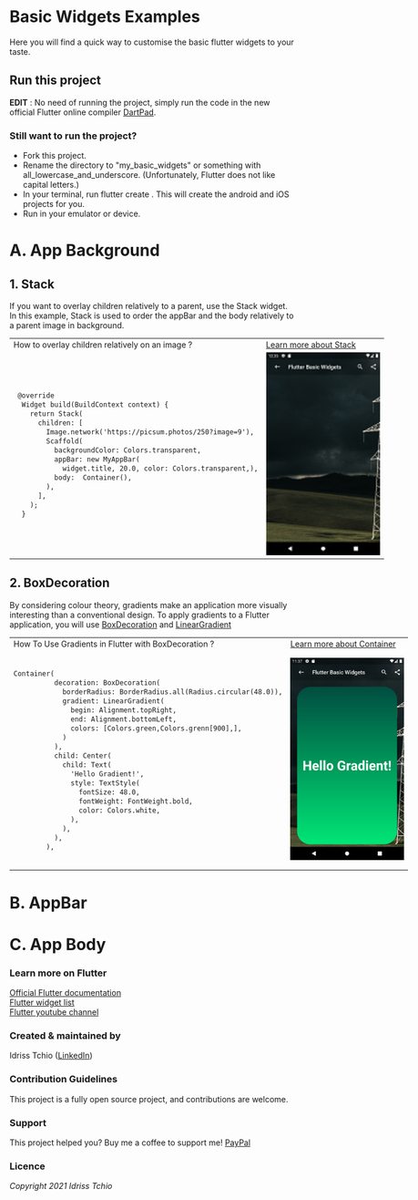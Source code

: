 # Basic Widgets Examples

Here you will find a quick way to customise the basic flutter widgets to your taste. 

## Run this project

**EDIT** : No need of running the project, simply run the code in the new official Flutter online compiler [DartPad](https://dartpad.dartlang.org/flutter).

### Still want to run the project?
- Fork this project.
- Rename the directory to "my_basic_widgets" or something with all_lowercase_and_underscore. (Unfortunately, Flutter does not like capital letters.)
- In your terminal, run flutter create . This will create the android and iOS projects for you.
- Run in your emulator or device.

# A. App Background

## 1. Stack 
If you want to overlay children relatively to a parent, use the Stack widget. In this example, Stack is used to order the appBar and the body relatively to a parent image in background.
<table style="width:800px">
    <tr>
        <td>How to overlay children relatively on an image ?</td>
        <td><a href="https://www.youtube.com/watch?v=liEGSeD3Zt8">Learn more about Stack</a></td>
    </tr>
      <tr>
        <td><pre><code>
 @override
  Widget build(BuildContext context) {
    return Stack(
      children: [
        Image.network('https://picsum.photos/250?image=9'),
        Scaffold(
          backgroundColor: Colors.transparent,
          appBar: new MyAppBar(
            widget.title, 20.0, color: Colors.transparent,),
          body:  Container(),         
        ),
      ],
    );
  }
  </code></pre> 
  </td>
        <td><img src="assets/images/Stack.png" width="200"></td>
    </tr>
</table>


## 2. BoxDecoration
By considering colour theory, gradients make an application more visually interesting than a conventional design. To apply gradients to a Flutter application, you will use [BoxDecoration](https://api.flutter.dev/flutter/painting/BoxDecoration-class.html) and [LinearGradient](https://api.flutter.dev/flutter/painting/LinearGradient-class.html)
<table style="width:800px">
    <tr>
        <td>How To Use Gradients in Flutter with BoxDecoration ?</td>
        <td><a href="https://www.youtube.com/watch?v=c1xLMaTUWCY">Learn more about Container</a></td>
    </tr>
      <tr>
        <td><pre><code>
Container(
          decoration: BoxDecoration(
            borderRadius: BorderRadius.all(Radius.circular(48.0)),
            gradient: LinearGradient(
              begin: Alignment.topRight,
              end: Alignment.bottomLeft,
              colors: [Colors.green,Colors.grenn[900],],
            )
          ),
          child: Center(
            child: Text(
              'Hello Gradient!',
              style: TextStyle(
                fontSize: 48.0,
                fontWeight: FontWeight.bold,
                color: Colors.white,
              ),
            ),
          ),
        ),
  </code></pre> 
  </td>
        <td><img src="assets/images/my_gradient_container.png" width="200"></td>
    </tr>
</table>

# B. AppBar

# C. App Body

### Learn more on Flutter    
[Official Flutter documentation](https://flutter.dev/docs) <br>
[Flutter widget list](https://flutter.dev/docs/development/ui/widgets) <br>
[Flutter youtube channel](https://www.youtube.com/channel/UCwXdFgeE9KYzlDdR7TG9cMw)

### Created & maintained by   
Idriss Tchio ([LinkedIn](https://www.linkedin.com/in/idriss-tchio/))

### Contribution Guidelines    
This project is a fully open source project, and contributions are welcome.

### Support
This project helped you? Buy me a coffee to support me! [PayPal](https://paypal.me/drogbut "PayPal")

### Licence
*Copyright 2021 Idriss Tchio*
